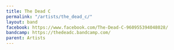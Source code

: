 ```yaml
---
title: The Dead C
permalink: "/artists/the_dead_c/"
layout: band
facebook: https://www.facebook.com/The-Dead-C-960955394048028/
bandcamp: https://thedeadc.bandcamp.com/
parent: Artists
---
```

